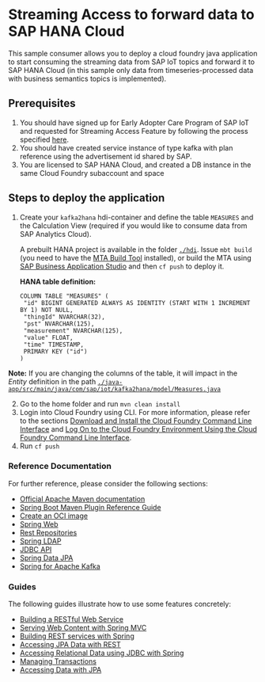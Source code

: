 # Streaming Access to forward data to SAP HANA Cloud
This sample consumer allows you to deploy a cloud foundry java application to start consuming the streaming data from
SAP IoT topics and forward it to SAP HANA Cloud (in this sample only data from timeseries-processed data with business semantics topics is implemented).

## Prerequisites
1. You should have signed up for Early Adopter Care Program of SAP IoT and requested for Streaming Access Feature by following the process specified [here](https://help.sap.com/viewer/6207c716025a46ac903072ecd8d71053/2102a/en-US).
2. You should have created service instance of type kafka with plan reference using the advertisement id shared by SAP.
3. You are licensed to SAP HANA Cloud, and created a DB instance in the same Cloud Foundry subaccount and space

## Steps to deploy the application
1. Create your ``` kafka2hana ``` hdi-container and define the table ``` MEASURES ``` and the Calculation View (required if you would like to consume data from SAP Analytics Cloud).

   A prebuilt HANA project is available in the folder [```./hdi```](hdi). Issue ```mbt build``` (you need to have the [MTA Build Tool](https://sap.github.io/cloud-mta-build-tool/) installed), or build the MTA using [SAP Business Application Studio](https://www.sapstore.com/solutions/45318/SAP-Business-Application-Studio---the-evolution-of-SAP-Web-IDE) and then ```cf push``` to deploy it.


   **HANA table definition:**

   ```
   COLUMN TABLE "MEASURES" (
    "id" BIGINT GENERATED ALWAYS AS IDENTITY (START WITH 1 INCREMENT BY 1) NOT NULL,
    "thingId" NVARCHAR(32),
    "pst" NVARCHAR(125),
    "measurement" NVARCHAR(125),
    "value" FLOAT,
    "time" TIMESTAMP,
    PRIMARY KEY ("id")
   )
   ```

  **Note:** If you are changing the columns of the table, it will impact in the *Entity* definition in the path [```./java-app/src/main/java/com/sap/iot/kafka2hana/model/Measures.java```](src/main/java/com/sap/iot/kafka2hana/model/Measures.java)

2. Go to the home folder and run ``` mvn clean install ```
3. Login into Cloud Foundry using CLI.  For more information, please refer to the sections [Download and Install the Cloud Foundry Command Line Interface](https://help.sap.com/products/BTP/65de2977205c403bbc107264b8eccf4b/4ef907afb1254e8286882a2bdef0edf4.html?version=Cloud) and [Log On to the Cloud Foundry Environment Using the Cloud Foundry Command Line Interface](https://help.sap.com/products/BTP/65de2977205c403bbc107264b8eccf4b/7a37d66c2e7d401db4980db0cd74aa6b.html?version=Cloud).
4. Run ```cf push ```


### Reference Documentation
For further reference, please consider the following sections:

* [Official Apache Maven documentation](https://maven.apache.org/guides/index.html)
* [Spring Boot Maven Plugin Reference Guide](https://docs.spring.io/spring-boot/docs/2.6.4/maven-plugin/reference/html/)
* [Create an OCI image](https://docs.spring.io/spring-boot/docs/2.6.4/maven-plugin/reference/html/#build-image)
* [Spring Web](https://docs.spring.io/spring-boot/docs/2.6.4/reference/htmlsingle/#boot-features-developing-web-applications)
* [Rest Repositories](https://docs.spring.io/spring-boot/docs/2.6.4/reference/htmlsingle/#howto-use-exposing-spring-data-repositories-rest-endpoint)
* [Spring LDAP](https://docs.spring.io/spring-boot/docs/2.6.4/reference/htmlsingle/#boot-features-ldap)
* [JDBC API](https://docs.spring.io/spring-boot/docs/2.6.4/reference/htmlsingle/#boot-features-sql)
* [Spring Data JPA](https://docs.spring.io/spring-boot/docs/2.6.4/reference/htmlsingle/#boot-features-jpa-and-spring-data)
* [Spring for Apache Kafka](https://docs.spring.io/spring-boot/docs/2.6.4/reference/htmlsingle/#boot-features-kafka)

### Guides
The following guides illustrate how to use some features concretely:

* [Building a RESTful Web Service](https://spring.io/guides/gs/rest-service/)
* [Serving Web Content with Spring MVC](https://spring.io/guides/gs/serving-web-content/)
* [Building REST services with Spring](https://spring.io/guides/tutorials/bookmarks/)
* [Accessing JPA Data with REST](https://spring.io/guides/gs/accessing-data-rest/)
* [Accessing Relational Data using JDBC with Spring](https://spring.io/guides/gs/relational-data-access/)
* [Managing Transactions](https://spring.io/guides/gs/managing-transactions/)
* [Accessing Data with JPA](https://spring.io/guides/gs/accessing-data-jpa/)
